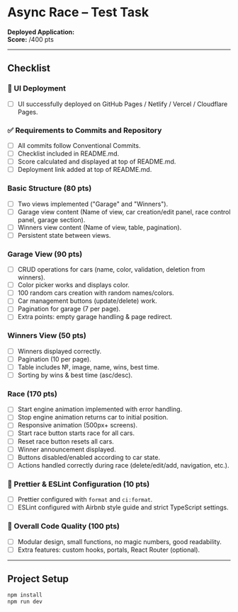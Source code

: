# Async Race – Test Task

**Deployed Application:**  
**Score:**   /400 pts  

---

## Checklist

### 🚀 UI Deployment
- [ ] UI successfully deployed on GitHub Pages / Netlify / Vercel / Cloudflare Pages.

### ✅ Requirements to Commits and Repository
- [ ] All commits follow Conventional Commits.
- [ ] Checklist included in README.md.
- [ ] Score calculated and displayed at top of README.md.
- [ ] Deployment link added at top of README.md.

### Basic Structure (80 pts)
- [ ] Two views implemented ("Garage" and "Winners").
- [ ] Garage view content (Name of view, car creation/edit panel, race control panel, garage section).
- [ ] Winners view content (Name of view, table, pagination).
- [ ] Persistent state between views.

### Garage View (90 pts)
- [ ] CRUD operations for cars (name, color, validation, deletion from winners).
- [ ] Color picker works and displays color.
- [ ] 100 random cars creation with random names/colors.
- [ ] Car management buttons (update/delete) work.
- [ ] Pagination for garage (7 per page).
- [ ] Extra points: empty garage handling & page redirect.

### Winners View (50 pts)
- [ ] Winners displayed correctly.
- [ ] Pagination (10 per page).
- [ ] Table includes №, image, name, wins, best time.
- [ ] Sorting by wins & best time (asc/desc).

### Race (170 pts)
- [ ] Start engine animation implemented with error handling.
- [ ] Stop engine animation returns car to initial position.
- [ ] Responsive animation (500px+ screens).
- [ ] Start race button starts race for all cars.
- [ ] Reset race button resets all cars.
- [ ] Winner announcement displayed.
- [ ] Buttons disabled/enabled according to car state.
- [ ] Actions handled correctly during race (delete/edit/add, navigation, etc.).

### 🎨 Prettier & ESLint Configuration (10 pts)
- [ ] Prettier configured with `format` and `ci:format`.
- [ ] ESLint configured with Airbnb style guide and strict TypeScript settings.

### 🌟 Overall Code Quality (100 pts)
- [ ] Modular design, small functions, no magic numbers, good readability.
- [ ] Extra features: custom hooks, portals, React Router (optional).

---

## Project Setup

```bash
npm install
npm run dev

